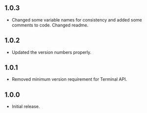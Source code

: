## 1.0.3
- Changed some variable names for consistency and added some comments to code. Changed readme.

## 1.0.2
- Updated the version numbers properly.

## 1.0.1
- Removed minimum version requirement for Terminal API.

## 1.0.0
- Initial release.